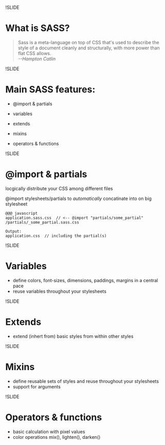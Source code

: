 !SLIDE
# What is SASS? #

> Sass is a meta-language on top of CSS that's used to describe the style of a document cleanly and structurally, with more power than flat CSS allows.  
> <cite>--Hampton Catlin</cite>


!SLIDE
# Main SASS features: #

* @import & partials
* variables
* extends
* mixins

* operators & functions


!SLIDE
# @import & partials #

locgically distribute your CSS among different files

@import stylesheets/partials to *automatically* concatinate into on big stylesheet

    @@@ javascript
    application.sass.css  // <-- @import "partials/some_partial"
    /partials/_some_partial.sass.css

    Output:
    application.css  // including the partial(s)



!SLIDE
# Variables #

* define colors, font-sizes, dimensions, paddings, margins in a central pace
* reuse variables throughout your stylesheets


!SLIDE
# Extends #

* extend (inhert from) basic styles from within other styles


!SLIDE
# Mixins #

* define reusable sets of styles and reuse throughout your stylesheets
* support for arguments



!SLIDE
# Operators & functions #

* basic calculation with pixel values
* color operations mix(), lighten(), darken()
